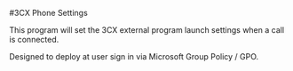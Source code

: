 #3CX Phone Settings

This program will set the 3CX external program launch settings when a call is connected.

Designed to deploy at user sign in via Microsoft Group Policy / GPO.
